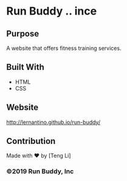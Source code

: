 # Run Buddy .. ince

## Purpose
A website that offers fitness training services.

## Built With
* HTML
* CSS

## Website
http://lernantino.github.io/run-buddy/

## Contribution
Made with ❤️ by [Teng Li] 

### ©️2019 Run Buddy, Inc 
